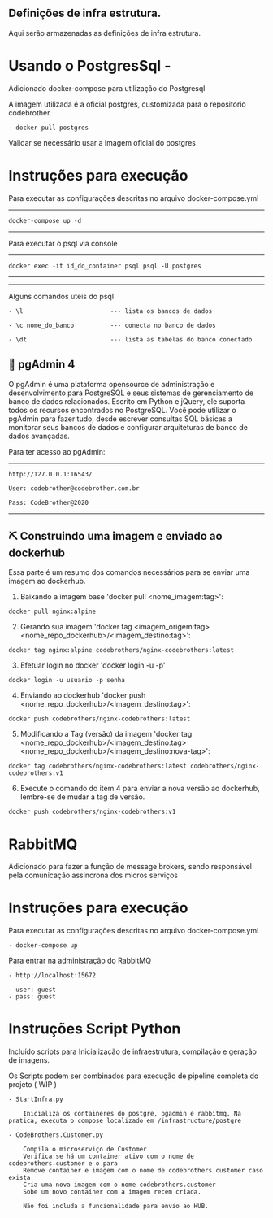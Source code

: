 ## Definições de infra estrutura.

Aqui serão armazenadas as definições de infra estrutura.

# Usando o PostgresSql -

Adicionado docker-compose para utilização do Postgresql

A imagem utilizada é a oficial postgres, customizada para o repositorio codebrother.

    - docker pull postgres

Validar se necessário usar a imagem oficial do postgres


# Instruções para execução

Para executar as configurações descritas no arquivo docker-compose.yml

--- 

    docker-compose up -d

---

Para executar o psql via console

---

    docker exec -it id_do_container psql psql -U postgres

---
---

Alguns comandos uteis do psql

    - \l                        --- lista os bancos de dados

    - \c nome_do_banco          --- conecta no banco de dados

    - \dt                       --- lista as tabelas do banco conectado

## 🎈 pgAdmin 4

O pgAdmin é uma plataforma opensource de administração e desenvolvimento para PostgreSQL e seus sistemas de gerenciamento de banco de dados relacionados. Escrito em Python e jQuery, ele suporta todos os recursos encontrados no PostgreSQL. Você pode utilizar o pgAdmin para fazer tudo, desde escrever consultas SQL básicas a monitorar seus bancos de dados e configurar arquiteturas de banco de dados avançadas.

Para ter acesso ao pgAdmin:

---

    http://127.0.0.1:16543/

    User: codebrother@codebrother.com.br

    Pass: CodeBrother@2020

---

## ⛏️ Construindo uma imagem e enviado ao dockerhub

Essa parte é um resumo dos comandos necessários para se enviar uma imagem ao dockerhub.

1. Baixando a imagem base 'docker pull <nome_imagem:tag>':

```
docker pull nginx:alpine
```

2. Gerando sua imagem 'docker tag <imagem_origem:tag> <nome_repo_dockerhub>/<imagem_destino:tag>':

```
docker tag nginx:alpine codebrothers/nginx-codebrothers:latest
```

3. Efetuar login no docker 'docker login -u<usuario> -p<senha>'

```
docker login -u usuario -p senha
```

4. Enviando ao dockerhub 'docker push <nome_repo_dockerhub>/<imagem_destino:tag>':

```
docker push codebrothers/nginx-codebrothers:latest
```

5. Modificando a Tag (versão) da imagem 'docker tag <nome_repo_dockerhub>/<imagem_destino:tag> <nome_repo_dockerhub>/<imagem_destino:nova-tag>':

```
docker tag codebrothers/nginx-codebrothers:latest codebrothers/nginx-codebrothers:v1
```

6. Execute o comando do item 4 para enviar a nova versão ao dockerhub, lembre-se de mudar a tag de versão.

```
docker push codebrothers/nginx-codebrothers:v1
```


# RabbitMQ
Adicionado para fazer a função de message brokers, sendo responsável pela comunicação assincrona dos micros serviços


# Instruções para execução

Para executar as configurações descritas no arquivo docker-compose.yml

    - docker-compose up

Para entrar na administração do RabbitMQ

    - http://localhost:15672

    - user: guest
    - pass: guest


# Instruções Script Python

Incluído scripts para Inicialização de infraestrutura, compilação e geração de imagens.

Os Scripts podem ser combinados para execução de pipeline completa do projeto ( WIP )

    - StartInfra.py
    
        Inicializa os containeres do postgre, pgadmin e rabbitmq. Na pratica, executa o compose localizado em /infrastructure/postgre

    - CodeBrothers.Customer.py
    
        Compila o microserviço de Customer
        Verifica se há um container ativo com o nome de codebrothers.customer e o para
        Remove container e imagem com o nome de codebrothers.customer caso exista
        Cria uma nova imagem com o nome codebrothers.customer
        Sobe um novo container com a imagem recem criada.
        
        Não foi includa a funcionalidade para envio ao HUB.